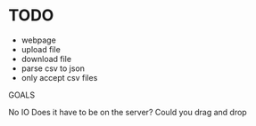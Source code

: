 # TODO

* webpage
* upload file
* download file
* parse csv to json
* only accept csv files

GOALS

No IO
Does it have to be on the server?
Could you drag and drop

